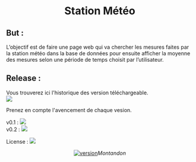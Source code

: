 <h1 align="center"> Station Météo </h1>
<h2>But :</h2>
L’objectif est de faire une page web qui va chercher les mesures faites par la station météo dans la base de données pour ensuite afficher la moyenne des mesures selon une période de temps choisit par l’utilisateur.

<h2>Release :</h2>
<p>
  Vous trouverez ici l'historique des version téléchargeable.</br>
  <a href="https://github.com/Montandon-Varoda/StationMeteo/releases"><img src="https://img.shields.io/github/v/release/Montandon-Varoda/StationMeteo?include_prereleases"></a>
</p>
Prenez en compte l'avencement de chaque vesion.
<p>
  v0.1 : <a href="http://www.zappvion.ch/StationMeteo/"><img src="https://progress-bar.dev/100/"/></br></a>
  v0.2 : <a href="http://www.zappvion.ch/StationMeteo/"><img src="https://progress-bar.dev/48/"/></a>
</p>
<p>
  License : <a href="https://opensource.org/licenses/Apache-2.0"><img src="https://img.shields.io/badge/License-Apache%202.0-blue.svg"/></a>
</p>
<p align="center">
  <a href="https://github.com/Montandon-Varoda/"><img src="https://img.shields.io/badge/My-GitHub-red.svg" alt="version"/></a><i>Montandon</i>
</p>
